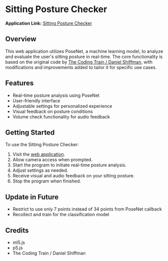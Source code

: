 # Sitting Posture Checker

**Application Link:** [Sitting Posture Checker]([https://silasispapa.github.io/](https://silasispapa.github.io/Sitting%20Posture%20Checker/index.html))

## Overview

This web application utilizes PoseNet, a machine learning model, to analyze and evaluate the user's sitting posture in real-time. The core functionality is based on the original code by [The Coding Train / Daniel Shiffman](https://www.youtube.com/watch?v=FYgYyq-xqAw), with modifications and improvements added to tailor it for specific use cases.

## Features

- Real-time posture analysis using PoseNet
- User-friendly interface
- Adjustable settings for personalized experience
- Visual feedback on posture conditions
- Volume check functionality for audio feedback

## Getting Started

To use the Sitting Posture Checker:

1. Visit the [web application](https://silasispapa.github.io/).
2. Allow camera access when prompted.
3. Start the program to initiate real-time posture analysis.
4. Adjust settings as needed.
5. Receive visual and audio feedback on your sitting posture.
6. Stop the program when finished.

## Update in Future

- Restrict to use only 7 points instead of 34 points from PoseNet callback
- Recollect and train for the classification model

## Credits

- ml5.js
- p5.js
- The Coding Train / Daniel Shiffman
